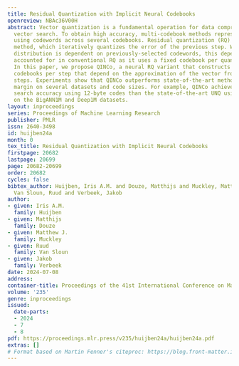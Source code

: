 ```yaml
---
title: Residual Quantization with Implicit Neural Codebooks
openreview: NBAc36V00H
abstract: Vector quantization is a fundamental operation for data compression and
  vector search. To obtain high accuracy, multi-codebook methods represent each vector
  using codewords across several codebooks. Residual quantization (RQ) is one such
  method, which iteratively quantizes the error of the previous step. While the error
  distribution is dependent on previously-selected codewords, this dependency is not
  accounted for in conventional RQ as it uses a fixed codebook per quantization step.
  In this paper, we propose QINCo, a neural RQ variant that constructs specialized
  codebooks per step that depend on the approximation of the vector from previous
  steps. Experiments show that QINCo outperforms state-of-the-art methods by a large
  margin on several datasets and code sizes. For example, QINCo achieves better nearest-neighbor
  search accuracy using 12-byte codes than the state-of-the-art UNQ using 16 bytes
  on the BigANN1M and Deep1M datasets.
layout: inproceedings
series: Proceedings of Machine Learning Research
publisher: PMLR
issn: 2640-3498
id: huijben24a
month: 0
tex_title: Residual Quantization with Implicit Neural Codebooks
firstpage: 20682
lastpage: 20699
page: 20682-20699
order: 20682
cycles: false
bibtex_author: Huijben, Iris A.M. and Douze, Matthijs and Muckley, Matthew J. and
  Van Sloun, Ruud and Verbeek, Jakob
author:
- given: Iris A.M.
  family: Huijben
- given: Matthijs
  family: Douze
- given: Matthew J.
  family: Muckley
- given: Ruud
  family: Van Sloun
- given: Jakob
  family: Verbeek
date: 2024-07-08
address:
container-title: Proceedings of the 41st International Conference on Machine Learning
volume: '235'
genre: inproceedings
issued:
  date-parts:
  - 2024
  - 7
  - 8
pdf: https://proceedings.mlr.press/v235/huijben24a/huijben24a.pdf
extras: []
# Format based on Martin Fenner's citeproc: https://blog.front-matter.io/posts/citeproc-yaml-for-bibliographies/
---
```

